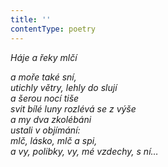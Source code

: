 ```yaml
---
title: ''
contentType: poetry
---
```


<section>

_Háje a řeky mlčí_

_a moře také sní,  
utichly větry, lehly do slují  
a šerou nocí tiše  
svit bílé luny rozlévá se z výše  
a my dva zkolébáni  
ustali v objímání:  
mlč, lásko, mlč a spi,  
a vy, polibky, vy, mé vzdechy, s ní…_

</section>
